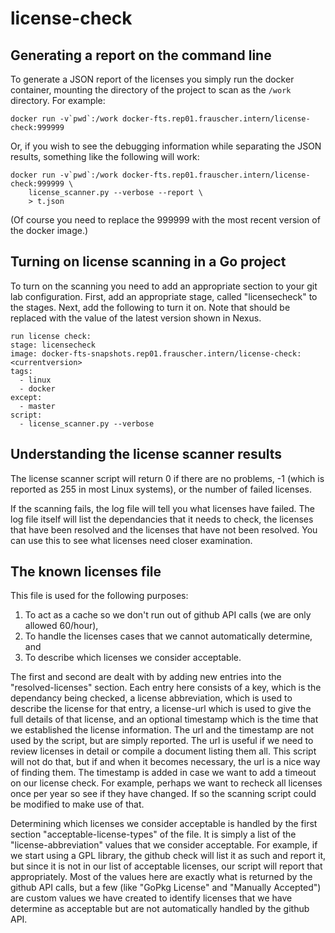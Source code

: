 # license-check

## Generating a report on the command line

To generate a JSON report of the licenses you simply run the docker container, mounting the
directory of the project to scan as the `/work` directory. For example:

```
docker run -v`pwd`:/work docker-fts.rep01.frauscher.intern/license-check:999999
```

Or, if you wish to see the debugging information while separating the JSON results, something
like the following will work:

```
docker run -v`pwd`:/work docker-fts.rep01.frauscher.intern/license-check:999999 \
    license_scanner.py --verbose --report \
    > t.json
```

(Of course you need to replace the 999999 with the most recent version of the docker image.)

## Turning on license scanning in a Go project

To turn on the scanning you need to add an appropriate section to your git lab configuration. First,
add an appropriate stage, called "licensecheck" to the stages. Next, add the following to turn it on.
Note that <currentversion> should be replaced with the value of the latest version shown in Nexus.

```
run license check:
stage: licensecheck
image: docker-fts-snapshots.rep01.frauscher.intern/license-check:<currentversion>
tags:
  - linux
  - docker
except:
  - master
script:
  - license_scanner.py --verbose
```

## Understanding the license scanner results

The license scanner script will return 0 if there are no problems, -1 (which is reported as 255 in most
Linux systems), or the number of failed licenses.

If the scanning fails, the log file will tell you what licenses have failed. The log file itself will list the
dependancies that it needs to check, the licenses that have been resolved and the licenses that
have not been resolved. You can use this to see what licenses need closer examination.

## The known licenses file

This file is used for the following purposes:

1. To act as a cache so we don't run out of github API calls (we are only allowed 60/hour),
2. To handle the licenses cases that we cannot automatically determine, and
3. To describe which licenses we consider acceptable.

The first and second are dealt with by adding new entries into the "resolved-licenses" section. Each
entry here consists of a key, which is the dependancy being checked, a license abbreviation, which
is used to describe the license for that entry, a license-url which is used to give the full details of that
license, and an optional timestamp which is the time that we established the license information.
The url and the timestamp are not used by the script, but are simply reported. The url is useful if
we need to review licenses in detail or compile a document listing them all. This script will not do
that, but if and when it becomes necessary, the url is a nice way of finding them. The timestamp is 
added in case we want to add a timeout on our license check. For example, perhaps we want to 
recheck all licenses once per year so see if they have changed. If so the scanning script could be
modified to make use of that.

Determining which licenses we consider acceptable is handled by the first section "acceptable-license-types"
of the file. It is simply a list of the "license-abbreviation" values that we consider acceptable. For example,
if we start using a GPL library, the github check will list it as such and report it, but since it is not in
our list of acceptable licenses, our script will report that appropriately. Most of the values here are 
exactly what is returned by the github API calls, but a few (like "GoPkg License" and "Manually Accepted")
are custom values we have created to identify licenses that we have determine as acceptable but are
not automatically handled by the github API.
